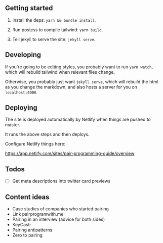 ## Getting started

1. Install the deps: `yarn && bundle install`.

2. Run postcss to compile tailwind: `yarn build`.

3. Tell jekyll to serve the site: `jekyll serve`.


## Developing

If you're going to be editing styles, you probably want to run `yarn watch`,
which will rebuild tailwind when relevant files change.

Otherwise, you probably just want `jekyll serve`, which will rebuild the html
as you change the markdown, and also hosts a server for you on
`localhost:4000`.

## Deploying

The site is deployed automatically by Netlify when things are pushed to master.

It runs the above steps and then deploys.

Configure Netlify things here:

https://app.netlify.com/sites/pair-programming-guide/overview

## Todos

- [ ] Get meta descriptions into twitter card previews


## Content ideas

- Case studies of companies who started pairing
- Link pairprogramwith.me
- Pairing in an interview (advice for both sides)
- KeyCastr
- Pairing antipatterns
- Zero to pairing
